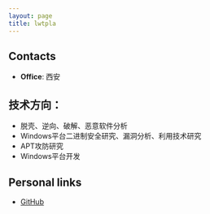 ```yaml
---
layout: page
title: lwtpla
---
```



## Contacts

- **Office**: 西安

## 技术方向：

* 脱壳、逆向、破解、恶意软件分析
* Windows平台二进制安全研究、漏洞分析、利用技术研究
* APT攻防研究
* Windows平台开发

## Personal links
- [GitHub](https://github.com/lwtpla)
